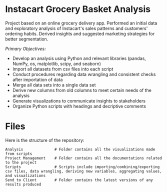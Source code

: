 # Instacart Grocery Basket Analysis 

Project based on an online grocery delivery app. Performed an initial data and exploratory analysis of Instacart's sales patterns and customers' ordering habits. Derived insights and suggested marketing strategies for better segmentation.

*Primary Objectives:*

* Develop an analysis using Python and relevant libraries (pandas, NumPy, os, matplotlib, scipy, and seaborn)
* Import all datasets from csv files into each script
* Conduct procedures regarding data wrangling and consistent checks after importation of data
* Merge all data sets into a single data set
* Derive new columns from old columns to meet certain needs of the analysis
* Generate visualizations to communicate insights to stakeholders
* Organize Python scripts with headings and decriptive comments

# Files

Here is the structure of the repository:
```
Analysis              # Folder contains all the visualizations made from scripts
Project Management    # Folder contains all the documentations related to the project
Scripts               # Scripts include importing/combining/exporting csv files, data wrangling, deriving new variables, aggregating values, and visualizations 
Send to Client        # Folder contains the latest versions of any results produced
```
